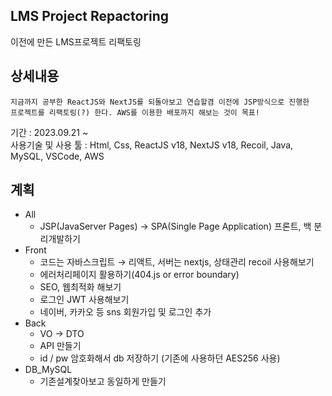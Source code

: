 ## LMS Project Repactoring
이전에 만든 LMS프로젝트 리팩토링 
   
 

## 상세내용

```
지금까지 공부한 ReactJS와 NextJS를 되돌아보고 연습할겸 이전에 JSP방식으로 진행한
프로젝트를 리팩토링(?) 한다. AWS를 이용한 배포까지 해보는 것이 목표!
```

기간 : 2023.09.21 ~     
사용기술 및 사용 툴 :  Html, Css, ReactJS v18, NextJS v18, Recoil, Java, MySQL, VSCode, AWS 


## 계획
- All
    - JSP(JavaServer Pages) → SPA(Single Page Application)
    프론트, 백 분리개발하기
- Front
    - 코드는 자바스크립트 → 리액트, 서버는 nextjs,  상태관리 recoil 사용해보기
    - 에러처리페이지 활용하기(404.js or error boundary)
    - SEO, 웹최적화 해보기
    - 로그인 JWT 사용해보기
    - 네이버, 카카오 등 sns 회원가입 및 로그인 추가
- Back
    - VO → DTO
    - API 만들기
    - id / pw 암호화해서 db 저장하기 (기존에 사용하던 AES256 사용)
- DB_MySQL
    - 기존설계찾아보고 동일하게 만들기
